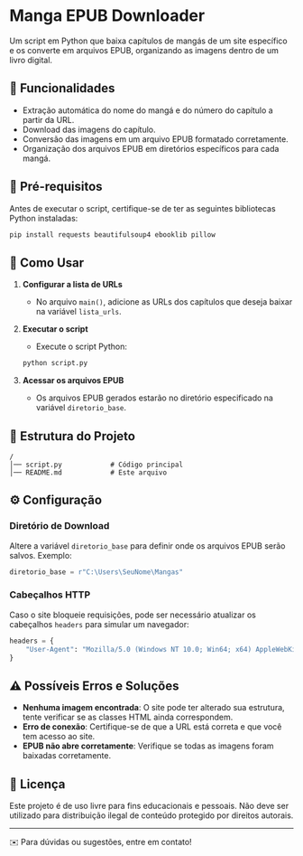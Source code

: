 # Manga EPUB Downloader

Um script em Python que baixa capítulos de mangás de um site específico e os converte em arquivos EPUB, organizando as imagens dentro de um livro digital.

## 📌 Funcionalidades
- Extração automática do nome do mangá e do número do capítulo a partir da URL.
- Download das imagens do capítulo.
- Conversão das imagens em um arquivo EPUB formatado corretamente.
- Organização dos arquivos EPUB em diretórios específicos para cada mangá.

## 🔧 Pré-requisitos
Antes de executar o script, certifique-se de ter as seguintes bibliotecas Python instaladas:

```bash
pip install requests beautifulsoup4 ebooklib pillow
```

## 🚀 Como Usar
1. **Configurar a lista de URLs**
   - No arquivo `main()`, adicione as URLs dos capítulos que deseja baixar na variável `lista_urls`.

2. **Executar o script**
   - Execute o script Python:
   
   ```bash
   python script.py
   ```

3. **Acessar os arquivos EPUB**
   - Os arquivos EPUB gerados estarão no diretório especificado na variável `diretorio_base`.

## 📁 Estrutura do Projeto
```
/
│── script.py            # Código principal
│── README.md            # Este arquivo
```

## ⚙️ Configuração
### Diretório de Download
Altere a variável `diretorio_base` para definir onde os arquivos EPUB serão salvos. Exemplo:
```python
diretorio_base = r"C:\Users\SeuNome\Mangas"
```

### Cabeçalhos HTTP
Caso o site bloqueie requisições, pode ser necessário atualizar os cabeçalhos `headers` para simular um navegador:
```python
headers = {
    "User-Agent": "Mozilla/5.0 (Windows NT 10.0; Win64; x64) AppleWebKit/537.36 (KHTML, like Gecko) Chrome/120.0.0.0 Safari/537.36"
}
```

## ⚠️ Possíveis Erros e Soluções
- **Nenhuma imagem encontrada**: O site pode ter alterado sua estrutura, tente verificar se as classes HTML ainda correspondem.
- **Erro de conexão**: Certifique-se de que a URL está correta e que você tem acesso ao site.
- **EPUB não abre corretamente**: Verifique se todas as imagens foram baixadas corretamente.

## 📜 Licença
Este projeto é de uso livre para fins educacionais e pessoais. Não deve ser utilizado para distribuição ilegal de conteúdo protegido por direitos autorais.

---
✉️ Para dúvidas ou sugestões, entre em contato!

